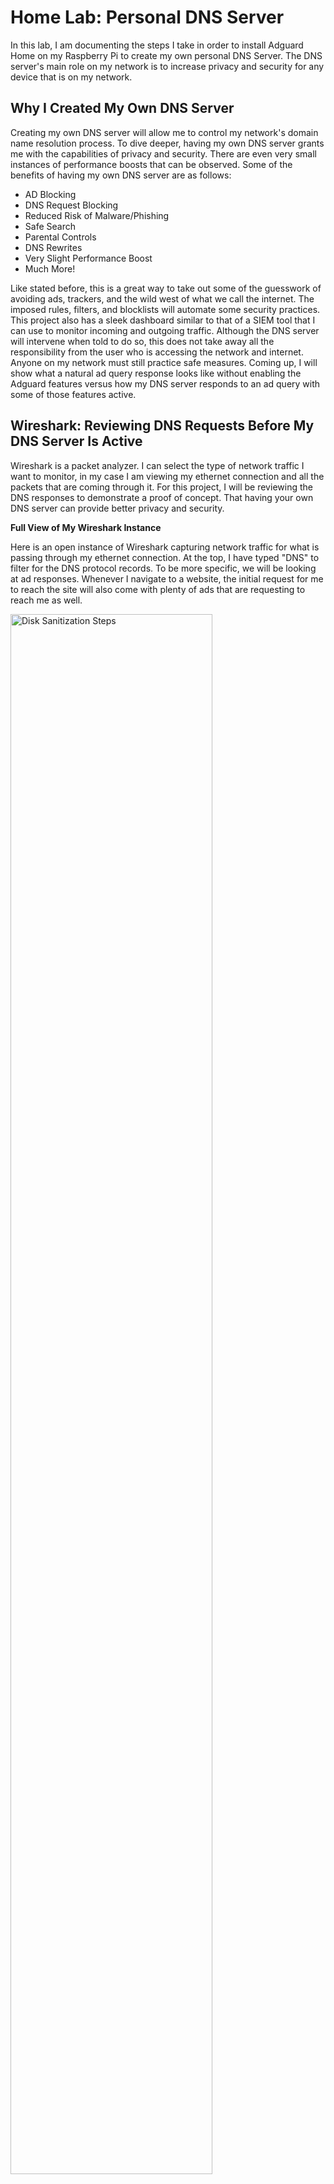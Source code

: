 <h1>Home Lab: Personal DNS Server</h1>
In this lab, I am documenting the steps I take in order to install Adguard Home on my Raspberry Pi to create my own personal DNS Server. The DNS server's main role on my network is to increase privacy and security for any device that is on my network.

<h2>Why I Created My Own DNS Server</h2>
Creating my own DNS server will allow me to control my network's domain name resolution process. To dive deeper, having my own DNS server grants me with the capabilities of privacy and security. There are even very small instances of performance boosts that can be observed. Some of the benefits of having my own DNS server are as follows:

- AD Blocking
- DNS Request Blocking
- Reduced Risk of Malware/Phishing
- Safe Search
- Parental Controls
- DNS Rewrites
- Very Slight Performance Boost
- Much More!

Like stated before, this is a great way to take out some of the guesswork of avoiding ads, trackers, and the wild west of what we call the internet. The imposed rules, filters, and blocklists will automate some security practices. This project also has a sleek dashboard similar to that of a SIEM tool that I can use to monitor incoming and outgoing traffic. Although the DNS server will intervene when told to do so, this does not take away all the responsibility from the user who is accessing the network and internet. Anyone on my network must still practice safe measures. Coming up, I will show what a natural ad query response looks like without enabling the Adguard features versus how my DNS server responds to an ad query with some of those features active. 
<br />
<h2>Wireshark: Reviewing DNS Requests Before My DNS Server Is Active</h2>
Wireshark is a packet analyzer. I can select the type of network traffic I want to monitor, in my case I am viewing my ethernet connection and all the packets that are coming through it. For this project, I will be reviewing the DNS responses to demonstrate a proof of concept. That having your own DNS server can provide better privacy and security. 

<b> </b>

<b>Full View of My Wireshark Instance</b>

Here is an open instance of Wireshark capturing network traffic for what is passing through my ethernet connection. At the top, I have typed "DNS" to filter for the DNS protocol records. To be more specific, we will be looking at ad responses. Whenever I navigate to a website, the initial request for me to reach the site will also come with plenty of ads that are requesting to reach me as well.

<img src="https://i.imgur.com/T104SFS.png" height="80%" width="80%" alt="Disk Sanitization Steps"/>

In short, the red highlighted records are all ad responses that are being directed to my browser's view of the website when the ad request returns a successful response.

<b>My Target DNS Query Response</b>


Highlighted is the DNS response record we are going to focus in on. You can already tell that without any protection, the response from my router shows the DNS record and from there will appear on the website when I am browsing. That is a successful ad request and response. If I click on the ad, I will get linked to the ad website. To quickly touch the surface level risks of ads, simply by clicking an ad can put your computer at risk. You may be taken to an "ad" site that can use different phising tactics that can inevitably install malware onto your system.

<img src="https://i.imgur.com/OII2Z0K.png" height="80%" width="80%" alt="Disk Sanitization Steps"/>

<b>Target DNS Query Response - Answer</b>

Wireshark also grants the capability of looking at the response in depth. Take note of how response answers appear.

<img src="https://i.imgur.com/M2Vf6PV.png" height="80%" width="80%" alt="Disk Sanitization Steps"/>

<h2>Wireshark: Reviewing DNS Requests After My DNS Server Is Active</h2>

<b>My Target DNS Query Responses</b>

Notice that many of the DNS Query Response Records have a new "irregular" address of 0.0.0.0. That is because the DNS server is responding to the requests with what many would call a DNS sinkhole address. We essentially respond with the address of 0.0.0.0 and send the ads there instead of my PC's address essentially blocking the ads from ever reaching my computer.

<img src="https://i.imgur.com/wup6m61.png" height="80%" width="80%" alt="Disk Sanitization Steps"/>


<b>Target DNS Query Response - Answer</b>

Here are the details (answer) of the query response. 

<img src="https://i.imgur.com/mD9L0JS.png" height="80%" width="80%" alt="Disk Sanitization Steps"/>

<h2>Resources and Supplies Used</h2>

- <b>Raspberry Pi 5</b>
- <b>Mini SD Card</b>
- <b>Mini SD Card Reader</b>
- <b>Computer</b>
- <b>All-in-One Modem</b> - Would recommend buying third party equipment so you dont run into roadblocks like I did.

<h2>DNS Server Setup</h2>

<b>I will avoid showing how I set up my Raspberry Pi as there are many tutorials that anyone can watch on Youtube. You will have to SSH into the deivce in order to complete the DNS server setup. Just make sure you use the following command to get your Raspberry Pi updated with the latest updates/patches!</b>

- sudo apt update

Once you have SSH'ed into the Pi and updated it, run the following command:

- curl -s -S -L https://raw.githubusercontent.com/AdguardTeam/AdGuardHome/master/scripts/install.sh | sh -s -- -v

<img src="https://i.imgur.com/GpA8lcp.png" height="80%" width="80%" alt="Disk Sanitization Steps"/>
Note: This screenshot is not from my personal Pi as I already have it installed and do not want to wipe my settings to get an accurate picture of the CLI at point of the installment.

<b> </b>

This will essentially send a request to the URL that is in the command to grab and download Adguard Home onto the PI. Once the download was finished, the CLI prompted me with an address for me to navigate to to complete setup of Adguard Home on the PI. The address led me to a login page where I had to update my password. Then, there was a setup page I had to follow in order to get my devices to connect to the DNS server that I just created. Since my ISP does not allow me to update the DNS settings of the provided all-in-one modem, I had to manually input the given DNS server addresses on my devices. Essentially, I went to my network settings on each device and navigated to the DNS Configuration settings. Here, I switched from automatic DNS to manual and addded every DNS address to each device. When I buy my own router, I will be able to setup the DNS addresses at the router level to avoid having to add the addresses on every new device. This has not become annoying yet as I do not have much people over for me to be connecting new devices but that time will come.

<b> </b>

<img src="https://i.imgur.com/dFzwNoC.png" height="80%" width="80%" alt="Disk Sanitization Steps"/>

<h2>Configuring My DNS Server</h2>

<b>Adguard Home provides my DNS server with a variety of configuration settings so that I  am able to fine tune my server how I want it. I will quickly go over these settings. A simple Google search will provide much more information if it is needed.</b>

<b>Dashboard</b>


<img src="https://i.imgur.com/iwyg691.png" height="80%" width="80%" alt="Disk Sanitization Steps"/>


<b>Settings</b>
- General Settings - There are settings for log and statistic configuration. There are also quick activate options for safe searching and parental controlling.
<img src="https://i.imgur.com/lhjZkeT.png" height="80%" width="80%" alt="Disk Sanitization Steps"/>


- DNS Settings - I can define various different upstream DNS servers and load-balance across the address. Adguard will use the fastest address most often for performance boosts. I can also define Fallback DNS servers and Bootstrap DNS servers. I can even define a private reverse DNS server. Lastly, there are cache and server configurations I can mess with to fine-tune my DNS sever.
<img src="https://i.imgur.com/CCT3JOR.png" height="80%" width="80%" alt="Disk Sanitization Steps"/>


- Encryption Settings - Here, I can set up security features like DOH and DNSSEC. THere are other features such as SSL certificate chains andd private key paths.
<img src="https://i.imgur.com/uyeed5p.png" height="80%" width="80%" alt="Disk Sanitization Steps"/>


- Client Settings - This page will show me my current persisten clients and runtime clients. I would need to set up persistant clients but there is the autmoated runtime clients section that shows current addresses that are using my DNS server.
<img src="https://i.imgur.com/i18AhQU.png" height="80%" width="80%" alt="Disk Sanitization Steps"/>


- DHCP Settings - If my router for whatever reason does not utilize DCHP, I can use my DNS server to provide DHCP configuration if activated. I can also provide static leases if the DHCP server is set up.
<img src="https://i.imgur.com/SIeXn7Q.png" height="80%" width="80%" alt="Disk Sanitization Steps"/>




<b>Filters</b>
- DNS Blocklists
- DNS Allowlists
- DNS Rewrites
- Blocked Services
- Custom Filtering Rules
<b>Query Logs</b>


<!--
 ```diff
- text in red
+ text in green
! text in orange
# text in gray
@@ text in purple (and bold)@@
```
--!>
